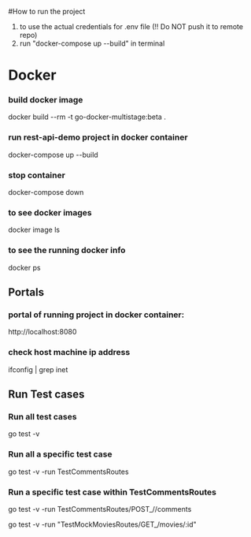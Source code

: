 #How to run the project
1. to use the actual credentials for .env file (!! Do NOT push it to remote repo)
2. run "docker-compose up --build" in terminal

# Docker

### build docker image
docker build --rm -t go-docker-multistage:beta .

### run rest-api-demo project in docker container
docker-compose up --build

### stop container
docker-compose down

### to see docker images
docker image ls

### to see the running docker info
docker ps

## Portals
### portal of running project in docker container:
http://localhost:8080

### check host machine ip address
ifconfig | grep inet


## Run Test cases
### Run all test cases
go test -v
### Run all a specific test case
go test -v -run TestCommentsRoutes
### Run a specific test case within TestCommentsRoutes
go test -v -run TestCommentsRoutes/POST_\//comments

go test -v -run "TestMockMoviesRoutes/GET_/movies/:id"